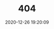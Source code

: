 ---
title: 404
date: 2020-12-26 19:20:09
type: "404"
layout: "404"
description: "Oops～，我崩溃了！找不到你想要的页面 :("
---